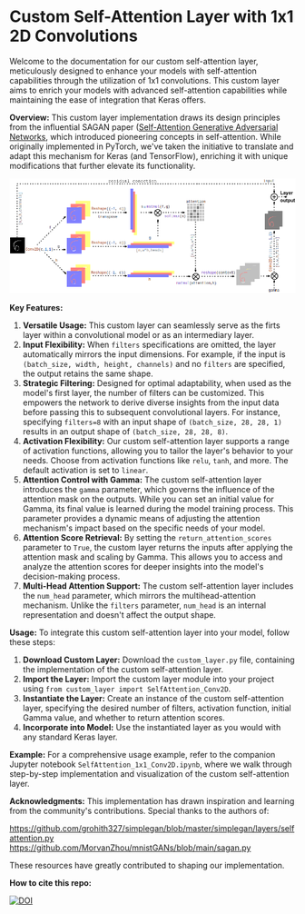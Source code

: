 # Custom Self-Attention Layer with 1x1 2D Convolutions

Welcome to the documentation for our custom self-attention layer, meticulously designed to enhance your models with self-attention capabilities through the utilization of 1x1 convolutions. This custom layer aims to enrich your models with advanced self-attention capabilities while maintaining the ease of integration that Keras offers.

**Overview:**
This custom layer implementation draws its design principles from the influential SAGAN paper ([Self-Attention Generative Adversarial Networks](https://arxiv.org/abs/1805.08318v2on), which introduced pioneering concepts in self-attention. While originally implemented in PyTorch, we've taken the initiative to translate and adapt this mechanism for Keras (and TensorFlow), enriching it with unique modifications that further elevate its functionality.

![Screenshot](seflAttention.png)

**Key Features:**

1. **Versatile Usage:** This custom layer can seamlessly serve as the firts layer within a convolutional model or as an intermediary layer.
2. **Input Flexibility:** When `filters` specifications are omitted, the layer automatically mirrors the input dimensions. For example, if the input is `(batch_size, width, height, channels)` and no `filters` are specified, the output retains the same shape.
3. **Strategic Filtering:** Designed for optimal adaptability, when used as the model's first layer, the number of filters can be customized. This empowers the network to derive diverse insights from the input data before passing this to subsequent convolutional layers. For instance, specifying `filters=8` with an input shape of `(batch_size, 28, 28, 1)` results in an output shape of `(batch_size, 28, 28, 8)`.
4. **Activation Flexibility:** Our custom self-attention layer supports a range of activation functions, allowing you to tailor the layer's behavior to your needs. Choose from activation functions like `relu`, `tanh`, and more. The default activation is set to `linear`.
5. **Attention Control with Gamma:** The custom self-attention layer introduces the `gamma` parameter, which governs the influence of the attention mask on the outputs. While you can set an initial value for Gamma, its final value is learned during the model training process. This parameter provides a dynamic means of adjusting the attention mechanism's impact based on the specific needs of your model.
6. **Attention Score Retrieval:** By setting the `return_attention_scores` parameter to `True`, the custom layer returns the inputs after applying the attention mask and scaling by Gamma. This allows you to access and analyze the attention scores for deeper insights into the model's decision-making process.
7. **Multi-Head Attention Support:** The custom self-attention layer includes the `num_head` parameter, which mirrors the multihead-attention mechanism. Unlike the `filters` parameter, `num_head` is an internal representation and doesn't affect the output shape. 

**Usage:**
To integrate this custom self-attention layer into your model, follow these steps:

1. **Download Custom Layer:** Download the `custom_layer.py` file, containing the implementation of the custom self-attention layer.
2. **Import the Layer:** Import the custom layer module into your project using `from custom_layer import SelfAttention_Conv2D`.
3. **Instantiate the Layer:** Create an instance of the custom self-attention layer, specifying the desired number of filters, activation function, initial Gamma value, and whether to return attention scores.
4. **Incorporate into Model:** Use the instantiated layer as you would with any standard Keras layer.

**Example:**
For a comprehensive usage example, refer to the companion Jupyter notebook `SelfAttention_1x1_Conv2D.ipynb`, where we walk through step-by-step implementation and visualization of the custom self-attention layer.

**Acknowledgments:**
This implementation has drawn inspiration and learning from the community's contributions. Special thanks to the authors of:

https://github.com/grohith327/simplegan/blob/master/simplegan/layers/selfattention.py
https://github.com/MorvanZhou/mnistGANs/blob/main/sagan.py

These resources have greatly contributed to shaping our implementation.

**How to cite this repo:**

[![DOI](https://zenodo.org/badge/683926889.svg)](https://zenodo.org/badge/latestdoi/683926889)
